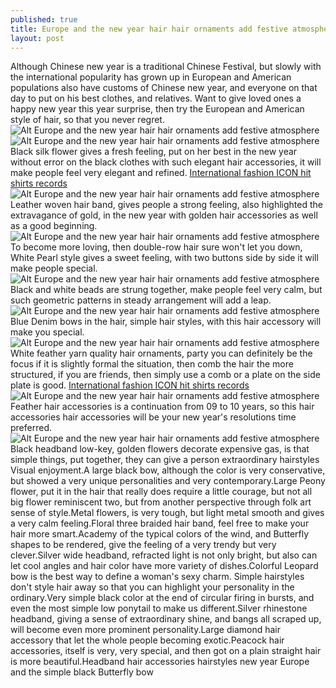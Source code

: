 ```yaml
---
published: true
title: Europe and the new year hair hair ornaments add festive atmosphere
layout: post
---
```

Although Chinese new year is a traditional Chinese Festival, but slowly with the international popularity has grown up in European and American populations also have customs of Chinese new year, and everyone on that day to put on his best clothes, and relatives. Want to give loved ones a happy new year this year surprise, then try the European and American style of hair, so that you never regret.![Alt Europe and the new year hair hair ornaments add festive atmosphere](https://c2.staticflickr.com/2/1462/25383700276_502cfe6799_z.jpg)![Alt Europe and the new year hair hair ornaments add festive atmosphere](https://c2.staticflickr.com/2/1704/24779292934_e11b03a422_z.jpg)Black silk flower gives a fresh feeling, put on her best in the new year without error on the black clothes with such elegant hair accessories, it will make people feel very elegant and refined. [International fashion ICON hit shirts records](http://batmancase.blogspot.com/2016/02/international-fashion-icon-hit-shirts.html)![Alt Europe and the new year hair hair ornaments add festive atmosphere](https://c2.staticflickr.com/2/1514/24783188793_f0c1ed27ff_z.jpg)Leather woven hair band, gives people a strong feeling, also highlighted the extravagance of gold, in the new year with golden hair accessories as well as a good beginning.![Alt Europe and the new year hair hair ornaments add festive atmosphere](https://c2.staticflickr.com/2/1510/25383744956_a04a27a188_z.jpg)To become more loving, then double-row hair sure won\'t let you down, White Pearl style gives a sweet feeling, with two buttons side by side it will make people special.![Alt Europe and the new year hair hair ornaments add festive atmosphere](https://c2.staticflickr.com/2/1537/25409916875_5f3e38e7e0_z.jpg)Black and white beads are strung together, make people feel very calm, but such geometric patterns in steady arrangement will add a leap.![Alt Europe and the new year hair hair ornaments add festive atmosphere](https://c2.staticflickr.com/2/1705/24783231493_9fb610f8d8_z.jpg)Blue Denim bows in the hair, simple hair styles, with this hair accessory will make you special.![Alt Europe and the new year hair hair ornaments add festive atmosphere](https://c2.staticflickr.com/2/1630/25383787936_b86f4207b5_z.jpg)White feather yarn quality hair ornaments, party you can definitely be the focus if it is slightly formal the situation, then comb the hair the more structured, if you are friends, then simply use a comb or a plate on the side plate is good. [International fashion ICON hit shirts records](http://batmancase.blogspot.com/2016/02/international-fashion-icon-hit-shirts.html)![Alt Europe and the new year hair hair ornaments add festive atmosphere](https://c2.staticflickr.com/2/1556/25409954795_dbbffb03db_z.jpg)Feather hair accessories is a continuation from 09 to 10 years, so this hair accessories hair accessories will be your new year\'s resolutions time preferred.![Alt Europe and the new year hair hair ornaments add festive atmosphere](https://c2.staticflickr.com/2/1554/25114354420_bd3e4fe9f9_z.jpg)Black headband low-key, golden flowers decorate expensive gas, is that simple things, put together, they can give a person extraordinary hairstyles Visual enjoyment.A large black bow, although the color is very conservative, but showed a very unique personalities and very contemporary.Large Peony flower, put it in the hair that really does require a little courage, but not all big flower reminiscent two, but from another perspective through folk art sense of style.Metal flowers, is very tough, but light metal smooth and gives a very calm feeling.Floral three braided hair band, feel free to make your hair more smart.Academy of the typical colors of the wind, and Butterfly shapes to be rendered, give the feeling of a very trendy but very clever.Silver wide headband, refracted light is not only bright, but also can let cool angles and hair color have more variety of dishes.Colorful Leopard bow is the best way to define a woman\'s sexy charm. Simple hairstyles don\'t style hair away so that you can highlight your personality in the ordinary.Very simple black color at the end of circular firing in bursts, and even the most simple low ponytail to make us different.Silver rhinestone headband, giving a sense of extraordinary shine, and bangs all scraped up, will become even more prominent personality.Large diamond hair accessory that let the whole people becoming exotic.Peacock hair accessories, itself is very, very special, and then got on a plain straight hair is more beautiful.Headband hair accessories hairstyles new year Europe and the simple black Butterfly bow